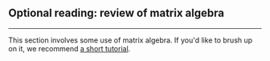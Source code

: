 ## Optional reading: review of matrix algebra

*****

This section involves some use of matrix algebra. If you'd like to brush up on
it, we recommend [a short
tutorial](http://tutorial.math.lamar.edu/Classes/DE/LA_Matrix.aspx).
